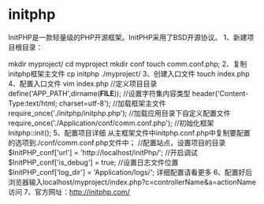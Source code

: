 # initphp
InitPHP是一款轻量级的PHP开源框架。InitPHP采用了BSD开源协议。
1、新建项目根目录：

mkdir myproject/
	cd myproject
	mkdir conf
	touch comm.conf.php;
2、复制initphp框架主文件
cp initphp ./myproject/
3、创建入口文件
touch index.php
4、配置入口文件
	vim index.php
	//定义项目目录
	define('APP_PATH',dirname(__FILE__));
	//设置字符集内容类型
	header('Content-Type:text/html; charset=utf-8');
	//加载框架主文件
	require_once('./initphp/initphp.php');
	//加载应用目录下自定义配置文件
	require_once('./Application/conf/comm.conf.php');
	//初始化框架
	Initphp::init();
5、配置项目详细
	从主框架文件中initphp.conf.php中复制要配置的选项到./conf/comm.conf.php文件中；
	//配置站点，设置项目的目录
	$InitPHP_conf['url'] = 'http://localhost/initPhp/';
	//开启调试
	$InitPHP_conf['is_debug'] = true;
	//设置日志文件位置
	$InitPHP_conf['log_dir'] = 'Application/logs/';
	详细配置请看更多
6、配置好后浏览器输入localhost/myproject/index.php?c=controllerName&a=actionName访问
7、官方网址：http://initphp.com/
